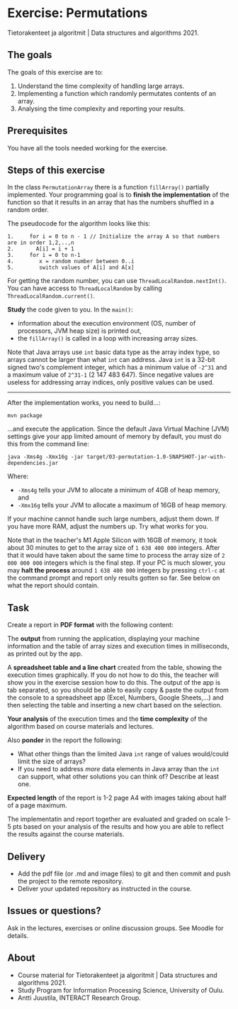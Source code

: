 # Exercise: Permutations

Tietorakenteet ja algoritmit | Data structures and algorithms 2021.

## The goals

The goals of this exercise are to:

1. Understand the time complexity of handling large arrays.
1. Implementing a function which randomly permutates contents of an array. 
1. Analysing the time complexity and reporting your results.

## Prerequisites

You have all the tools needed working for the exercise.

## Steps of this exercise

In the class `PermutationArray` there is a function `fillArray()` partially implemented. Your programming goal is to **finish the implementation** of the function so that it results in an array that has the numbers shuffled in a random order.

The pseudocode for the algorithm looks like this:

```
1.     for i = 0 to n - 1 // Initialize the array A so that numbers are in order 1,2,..,n 
2.       A[i] = i + 1
3.     for i = 0 to n-1
4.        x = random number between 0..i
5.        switch values of A[i] and A[x]
```
For getting the random number, you can use `ThreadLocalRandom.nextInt()`. You can have access to `ThreadLocalRandom` by calling `ThreadLocalRandom.current()`.

**Study** the code given to you. In the `main()`:

* information about the execution environment (OS, number of processors, JVM heap size) is printed out,
* the `fillArray()` is called in a loop with increasing array sizes. 

Note that Java arrays use `int` basic data type as the array index type, so arrays cannot be larger than what `int` can address. Java `int` is a 32-bit signed two's complement integer, which has a minimum value of `-2^31` and a maximum value of `2^31-1` (2 147 483 647). Since negative values are useless for addressing array indices, only positive values can be used.

---

After the implementation works, you need to build...:

```command
mvn package
````
...and execute the application. Since the default Java Virtual Machine (JVM) settings give your app limited amount of memory by default, you must do this from the command line:

```command
java -Xms4g -Xmx16g -jar target/03-permutation-1.0-SNAPSHOT-jar-with-dependencies.jar
```
Where:

* `-Xms4g` tells your JVM to allocate a minimum of 4GB of heap memory, and
* `-Xmx16g` tells your JVM to allocate a maximum of 16GB of heap memory.

If your machine cannot handle such large numbers, adjust them down. If you have more RAM, adjust the numbers up. Try what works for you.

Note that in the teacher's M1 Apple Silicon with 16GB of memory, it took about 30 minutes to get to the array size of `1 638 400 000` integers. After that it would have taken about the same time to process the array size of `2 000 000 000` integers which is the final step. If your PC is much slower, you may **halt the process** around `1 638 400 000` integers by pressing `ctrl-c` at the command prompt and report only results gotten so far. See below on what the report should contain.

## Task

Create a report in **PDF format** with the following content:

The **output** from running the application, displaying your machine information and the table of array sizes and execution times in milliseconds, as printed out by the app.

A **spreadsheet table and a line chart** created from the table, showing the execution times graphically. If you do not how to do this, the teacher will show you in the exercise session how to do this. The output of the app is tab separated, so you should be able to easily copy & paste the output from the console to a spreadsheet app (Excel, Numbers, Google Sheets,...) and then selecting the table and inserting a new chart based on the selection.

**Your analysis** of the execution times and the **time complexity** of the algorithm based on course materials and lectures. 

Also **ponder** in the report the following:

* What other things than the limited Java `int` range of values would/could limit the size of arrays?
* If you need to address *more* data elements in Java array than the `int` can support, what other solutions you can think of? Describe at least one.

**Expected length** of the report is 1-2 page A4 with images taking about half of a page maximum.

The implementatin and report together are evaluated and graded on scale 1-5 pts based on your analysis of the results and how you are able to reflect the results against the course materials.

## Delivery

* Add the pdf file (or .md and image files) to git and then commit and push the project to the remote repository.
* Deliver your updated repository as instructed in the course.

## Issues or questions?

Ask in the lectures, exercises or online discussion groups. See Moodle for details.

## About

* Course material for Tietorakenteet ja algoritmit | Data structures and algorithms 2021.
* Study Program for Information Processing Science, University of Oulu.
* Antti Juustila, INTERACT Research Group.

